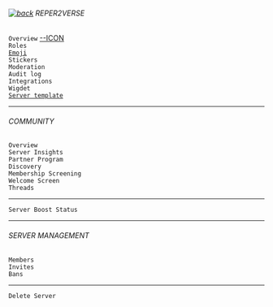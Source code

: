 ###### [![back](https://cdn.discordapp.com/emojis/887168885747511396?size=16)](https://reper2.github.io/Downloadable-Files/discord/guilds) REPER2VERSE

`Overview` [--ICON](https://cdn.discordapp.com/icons/884263560941817916/32e00eee31e0e98d64d50e3f748f4f29.png?size=4096)  
`Roles`  
[`Emoji`](https://reper2.github.io/Downloadable-Files/discord/guilds/884263560941817916/emoji)  
`Stickers`  
`Moderation`  
`Audit log`  
`Integrations`  
`Wigdet`  
[`Server template`](https://reper2.github.io/Downloadable-Files/discord/guilds/884263560941817916/server-template)

---  
###### COMMUNITY  
`Overview`  
`Server Insights`  
`Partner Program`  
`Discovery`  
`Membership Screening`  
`Welcome Screen`  
`Threads`

---  
`Server Boost Status`

---  
###### SERVER MANAGEMENT  
`Members`  
`Invites`  
`Bans`

---  
`Delete Server`  
